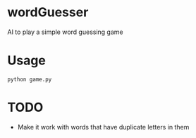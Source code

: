 # wordGuesser
AI to play a simple word guessing game


# Usage
```
python game.py
```

# TODO
- Make it work with words that have duplicate letters in them
